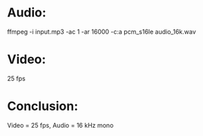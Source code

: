 # Audio:
ffmpeg -i input.mp3 -ac 1 -ar 16000 -c:a pcm_s16le audio_16k.wav

# Video:
25 fps

# Conclusion:
Video = 25 fps, Audio = 16 kHz mono